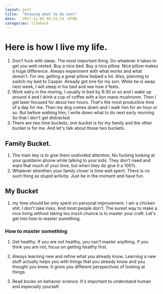 ```yaml
---
layout: post
title:  "Knowing what to do next"
date:   2017-12-02 09:31:24 -0700
categories: lifehack
---
```


# Here is how I live my life.

1. Don't fuck with sleep. The most important thing. Do whatever it takes to get
   you well-rested. Buy a nice bed. Buy a nice pillow. Nice pillow makes a huge
   difference. Always experiment with what works and what doesn't. For me,
   getting a great pillow helped a lot. Also, planning to switch my bed to
   Casper. Already got one for my son. While he is away next week, I will sleep
   in his bed and see how it feels.
2. Work ealry in the moring. I usually in bed by 8:30 or so and I wake up around
   4 and I drink a cup of coffee with a lion mane mushroom. Then I get laser
   focused for about two hours. That's the most productive time of a day for me.
   Then my dog comes down and I walk him for an hour or so. But before walking
   him, I write down what to do next early morning. So that I don't get
   distracted.
3. There are two time buckets; one bucket is for my family and the other bucket
   is for me. And let's talk about those two buckets.

## Family Bucket.

1. The main key is to give them undivided attention. No fucking looking at your
   goddamn phone while talking to your kids. They don't need and want that much
   of your time, but when they do give it a 100%.
2. Whatever strenthen your family closer is time well spent. There is no such
   thing as stupid activity. Just be in the moment and have fun.

## My Bucket

1. my time should be only spent on personal improvement. I am a chicken shit. I
   don't take risks. And most people don't. The surest way to make a nice living
   without taking too much chance is to master your craft. Let's get into how to
   master something.

### How to master something

1. Get healthy. If you are not healthy, you can't master anything. If you think
   you are not, focus on getting healthy first.
2. Always learning new and refine what you already know. Learning a new stuff
   actually helps you with things that you already know and you thought you
   knew. It gives you different perspectives of looking at things.

3. Read books on behavior science. It's important to understand human and
   especially yourself.
